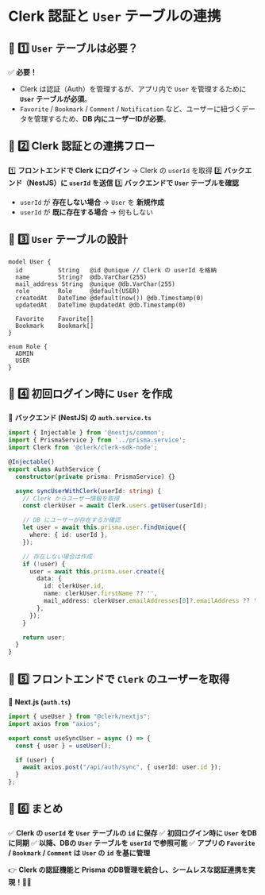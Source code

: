 # Clerk 認証と `User` テーブルの連携

## **📌 1️⃣ `User` テーブルは必要？**
✅ **必要！**
- Clerk は認証（Auth）を管理するが、アプリ内で `User` を管理するために **`User` テーブルが必須**。
- `Favorite` / `Bookmark` / `Comment` / `Notification` など、ユーザーに紐づくデータを管理するため、**DB 内にユーザーIDが必要**。

## **📌 2️⃣ Clerk 認証との連携フロー**

1️⃣ **フロントエンドで Clerk にログイン** → Clerk の `userId` を取得
2️⃣ **バックエンド（NestJS）に `userId` を送信**
3️⃣ **バックエンドで `User` テーブルを確認**
   - `userId` が **存在しない場合** → `User` を **新規作成**
   - `userId` が **既に存在する場合** → 何もしない


## **📌 3️⃣ `User` テーブルの設計**

```prisma
model User {
  id          String   @id @unique // Clerk の userId を格納
  name        String?  @db.VarChar(255)
  mail_address String  @unique @db.VarChar(255)
  role        Role     @default(USER)
  createdAt   DateTime @default(now()) @db.Timestamp(0)
  updatedAt   DateTime @updatedAt @db.Timestamp(0)
  
  Favorite    Favorite[]
  Bookmark    Bookmark[]
}

enum Role {
  ADMIN
  USER
}
```

## **📌 4️⃣ 初回ログイン時に `User` を作成**

🔹 **バックエンド (NestJS) の `auth.service.ts`**

```ts
import { Injectable } from '@nestjs/common';
import { PrismaService } from '../prisma.service';
import Clerk from '@clerk/clerk-sdk-node';

@Injectable()
export class AuthService {
  constructor(private prisma: PrismaService) {}

  async syncUserWithClerk(userId: string) {
    // Clerk からユーザー情報を取得
    const clerkUser = await Clerk.users.getUser(userId);

    // DB にユーザーが存在するか確認
    let user = await this.prisma.user.findUnique({
      where: { id: userId },
    });

    // 存在しない場合は作成
    if (!user) {
      user = await this.prisma.user.create({
        data: {
          id: clerkUser.id,
          name: clerkUser.firstName ?? '',
          mail_address: clerkUser.emailAddresses[0]?.emailAddress ?? '',
        },
      });
    }

    return user;
  }
}
```

## **📌 5️⃣ フロントエンドで `Clerk` のユーザーを取得**

🔹 **Next.js (`auth.ts`)**

```ts
import { useUser } from "@clerk/nextjs";
import axios from "axios";

export const useSyncUser = async () => {
  const { user } = useUser();

  if (user) {
    await axios.post("/api/auth/sync", { userId: user.id });
  }
};
```

## **📌 6️⃣ まとめ**
✅ **Clerk の `userId` を `User` テーブルの `id` に保存**
✅ **初回ログイン時に `User` をDBに同期**
✅ **以降、DBの `User` テーブルを `userId` で参照可能**
✅ **アプリの `Favorite` / `Bookmark` / `Comment` は `User` の `id` を基に管理**

👉 **Clerk の認証機能と Prisma のDB管理を統合し、シームレスな認証連携を実現！🚀🔥**

